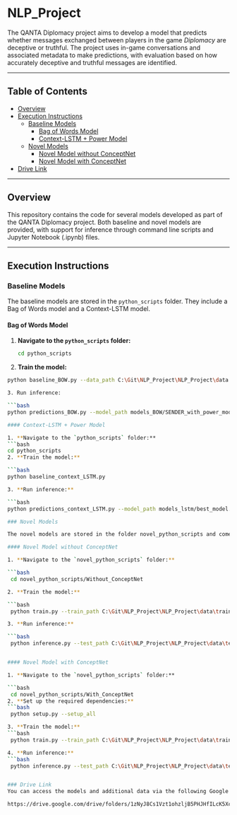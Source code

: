 # NLP_Project

The QANTA Diplomacy project aims to develop a model that predicts whether messages exchanged between players in the game *Diplomacy* are deceptive or truthful. The project uses in-game conversations and associated metadata to make predictions, with evaluation based on how accurately deceptive and truthful messages are identified.

---

## Table of Contents

- [Overview](#overview)
- [Execution Instructions](#execution-instructions)
  - [Baseline Models](#baseline-models)
    - [Bag of Words Model](#bag-of-words-model)
    - [Context-LSTM + Power Model](#context-lstm--power-model)
  - [Novel Models](#novel-models)
    - [Novel Model without ConceptNet](#novel-model-without-conceptnet)
    - [Novel Model with ConceptNet](#novel-model-with-conceptnet)
- [Drive Link](#drive-link)

---

## Overview

This repository contains the code for several models developed as part of the QANTA Diplomacy project. Both baseline and novel models are provided, with support for inference through command line scripts and Jupyter Notebook (.ipynb) files.

---

## Execution Instructions

### Baseline Models

The baseline models are stored in the `python_scripts` folder. They include a Bag of Words model and a Context-LSTM model.

#### Bag of Words Model

1. **Navigate to the `python_scripts` folder:**

   ```bash
   cd python_scripts
2. **Train the model:** 

  ```bash 
  python baseline_BOW.py --data_path C:\Git\NLP_Project\NLP_Project\data --save_path models_BOW/ --max_iter 15 --power_threshold 4

3. Run inference: 

  ```bash 
  python predictions_BOW.py --model_path models_BOW/SENDER_with_power_model.pkl --vectorizer_path models_BOW/SENDER_with_power_vectorizer.pkl --message "I promise I won't attack your territory next turn."
 
#### Context-LSTM + Power Model 

1. **Navigate to the `python_scripts` folder:** 
  ```bash
  cd python_scripts
2. **Train the model:** 

  ```bash 
  python baseline_context_LSTM.py

3. **Run inference:** 

  ```bash 
  python predictions_context_LSTM.py --model_path models_lstm/best_model.pt --sample_message "I promise I won't attack your territory next turn." --power_delta 4

### Novel Models 

The novel models are stored in the folder novel_python_scripts and come in two versions: with and without ConceptNet. 

#### Novel Model without ConceptNet 

1. **Navigate to the `novel_python_scripts` folder:** 

  ```bash  
   cd novel_python_scripts/Without_ConceptNet

2. **Train the model:** 

  ```bash 
   python train.py --train_path C:\Git\NLP_Project\NLP_Project\data\train.jsonl --val_path C:\Git\NLP_Project\NLP_Project\data\validation.jsonl --test_path C:\Git\NLP_Project\NLP_Project\data\test.jsonl --model_name roberta-base --batch_size 32 --epochs 5 --lr 5e-6 --use_game_scores --oversample_factor 30 --truth_focal_weight 4.0 --gradient_accumulation_steps 2 --output_dir outputs
 
3. **Run inference:** 

  ```bash 
   python inference.py --test_path C:\Git\NLP_Project\NLP_Project\data\test.jsonl --model_path C:\Git\NLP_Project\NLP_Project\novel_models\kaggle\working\best_macro_f1_model.pt --model_name roberta-base --batch_size 32 --use_game_scores --output_file predictions.jsonl


#### Novel Model with ConceptNet 

1. **Navigate to the `novel_python_scripts` folder:** 

  ```bash 
   cd novel_python_scripts/With_ConceptNet
2. **Set up the required dependencies:**
  ```bash 
   python setup.py --setup_all

3. **Train the model:** 
  ```bash 
   python train.py --train_path C:\Git\NLP_Project\NLP_Project\data\train.jsonl --val_path C:\Git\NLP_Project\NLP_Project\data\validation.jsonl --test_path C:\Git\NLP_Project\NLP_Project\data\test.jsonl --conceptnet_path data/numberbatch-en.txt --model_name roberta-base --batch_size 32 --epochs 5 --lr 5e-6 --use_game_scores --oversample_factor 30 --truth_focal_weight 4.0 --gradient_accumulation_steps 2 --output_dir outputs

4. **Run inference:** 
  ```bash 
   python inference.py --test_path C:\Git\NLP_Project\NLP_Project\data\test.jsonl --model_path "C:\Git\NLP_Project\NLP_Project\novel_models(With Conceptnet)\kaggle\working\best_macro_f1_model.pt" --conceptnet_path data/numberbatch-en.txt --model_name roberta-base --batch_size 32 --use_game_scores --output_file predictions.jsonl


### Drive Link 
You can access the models and additional data via the following Google Drive link: 

https://drive.google.com/drive/folders/1zNyJ8Cs1Vzt1ohzljB5PHJHfILcK5Xcz?usp=sharing

